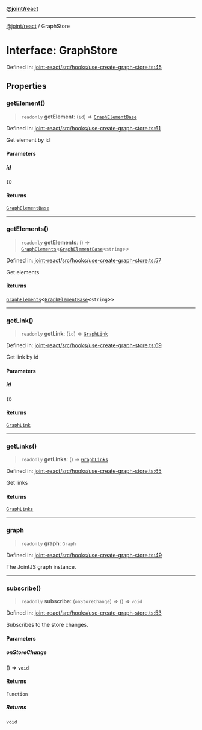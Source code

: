 [**@joint/react**](../README.md)

***

[@joint/react](../README.md) / GraphStore

# Interface: GraphStore

Defined in: [joint-react/src/hooks/use-create-graph-store.ts:45](https://github.com/samuelgja/joint/blob/main/packages/joint-react/src/hooks/use-create-graph-store.ts#L45)

## Properties

### getElement()

> `readonly` **getElement**: (`id`) => [`GraphElementBase`](GraphElementBase.md)

Defined in: [joint-react/src/hooks/use-create-graph-store.ts:61](https://github.com/samuelgja/joint/blob/main/packages/joint-react/src/hooks/use-create-graph-store.ts#L61)

Get element by id

#### Parameters

##### id

`ID`

#### Returns

[`GraphElementBase`](GraphElementBase.md)

***

### getElements()

> `readonly` **getElements**: () => [`GraphElements`](../classes/GraphElements.md)\<[`GraphElementBase`](GraphElementBase.md)\<`string`\>\>

Defined in: [joint-react/src/hooks/use-create-graph-store.ts:57](https://github.com/samuelgja/joint/blob/main/packages/joint-react/src/hooks/use-create-graph-store.ts#L57)

Get elements

#### Returns

[`GraphElements`](../classes/GraphElements.md)\<[`GraphElementBase`](GraphElementBase.md)\<`string`\>\>

***

### getLink()

> `readonly` **getLink**: (`id`) => [`GraphLink`](GraphLink.md)

Defined in: [joint-react/src/hooks/use-create-graph-store.ts:69](https://github.com/samuelgja/joint/blob/main/packages/joint-react/src/hooks/use-create-graph-store.ts#L69)

Get link by id

#### Parameters

##### id

`ID`

#### Returns

[`GraphLink`](GraphLink.md)

***

### getLinks()

> `readonly` **getLinks**: () => [`GraphLinks`](../classes/GraphLinks.md)

Defined in: [joint-react/src/hooks/use-create-graph-store.ts:65](https://github.com/samuelgja/joint/blob/main/packages/joint-react/src/hooks/use-create-graph-store.ts#L65)

Get links

#### Returns

[`GraphLinks`](../classes/GraphLinks.md)

***

### graph

> `readonly` **graph**: `Graph`

Defined in: [joint-react/src/hooks/use-create-graph-store.ts:49](https://github.com/samuelgja/joint/blob/main/packages/joint-react/src/hooks/use-create-graph-store.ts#L49)

The JointJS graph instance.

***

### subscribe()

> `readonly` **subscribe**: (`onStoreChange`) => () => `void`

Defined in: [joint-react/src/hooks/use-create-graph-store.ts:53](https://github.com/samuelgja/joint/blob/main/packages/joint-react/src/hooks/use-create-graph-store.ts#L53)

Subscribes to the store changes.

#### Parameters

##### onStoreChange

() => `void`

#### Returns

`Function`

##### Returns

`void`
